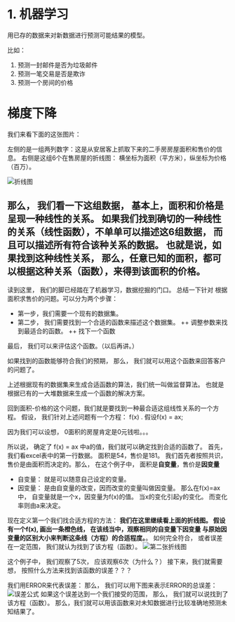 # 1. 机器学习

用已存的数据来对新数据进行预测可能结果的模型。

比如：
1. 预测一封邮件是否为垃圾邮件
2. 预测一笔交易是否是欺诈
3. 预测一个房间的价格 


# 梯度下降

我们来看下面的这张图片：

左侧的是一组两列数字：这是从安居客上抓取下来的二手房房屋面积和售价的信息。 
右侧是这组6个在售房屋的折线图： 横坐标为面积（平方米），纵坐标为价格（百万）。

![折线图](https://gitee.com/babyspa/pics/raw/master/gd1.jpg)


那么， 我们看一下这组数据， 基本上，面积和价格是呈现一种线性的关系。 
如果我们找到确切的一种线性的关系（线性函数），不单单可以描述这6组数据， 而且可以描述所有符合该种关系的数据。 
也就是说，如果找到这种线性关系， 那么，任意已知的面积，都可以根据这种关系（函数），来得到该面积的价格。 
-----------------------------------------------------------------------------------------
读到这里， 我们的脚已经踏在了机器学习，数据挖掘的门口。 
总结一下针对 根据面积求售价的问题。可以分为两个步骤：

+ 第一步，我们需要一个现有的数据集。
+ 第二步， 我们需要找到一个合适的函数来描述这个数据集。
++ 调整参数来找到最适合的函数。
++ 找下一个函数

最后， 我们可以来评估这个函数。（以后再讲。）

如果找到的函数能够符合我们的预期， 那么， 我们就可以用这个函数来回答客户的问题了。 

上述根据现有的数据集来生成合适函数的算法，我们统一叫做监督算法。 也就是根据已有的一大堆数据来生成一个函数的解决方案。
 
回到面积-价格的这个问题，我们就是要找到一种最合适这组线性关系的一个方程。
假设， 我们针对上述问题有一个方程： f(x) . 假设f(x) = ax; 

因为我们可以设想， 0面积的房屋肯定是0元钱啦。。。 

所以说， 确定了 f(x) = ax 中a的值，我们就可以确定找到合适的函数了。 
首先，我们看excel表中的第一行数据。 面积是54，售价是181。
我们首先者按照共识，售价是由面积而决定的。那么， 在这个例子中， 面积是<b>自变量</b>，售价是<b>因变量</b><br>
+ 自变量： 就是可以随意自己设定的变量。 
+ 因变量： 是由自变量的改变，因而改变的变量叫做因变量。 
那么在f(x)=ax中， 自变量就是一个x，因变量为f(x)的值。 当x的变化引起y的变化。 而变化率则由a来决定。 

现在定义第一个我们找合适方程的方法：
<b>我们在这里继续看上面的折线图。 假设有一个f(x), 画出一条橙色线， 在该线当中，<b>观察相同的自变量下因变量 与原始因变量的区别大小</b>来判断这条线（方程）的合适程度。</b>。 如何完全符合， 或者误差在一定范围， 我们就认为找到了该方程（函数）。
 ![第二张折线图](https://gitee.com/babyspa/pics/raw/master/gd2.jpg)
 
 这个例子中， 我们观察了5次， 应该观察6次（为什么？）
 接下来，我们就需要想， 按照什么方法来找到该函数的误差？？？
 
我们用ERROR来代表误差：
那么， 我们可以用下图来表示ERROR的总误差：
![误差公式](https://gitee.com/babyspa/pics/raw/master/gd3.gif)
如果这个误差达到一个我们接受的范围， 那么， 我们就可以说找到了该方程（函数）。 
那么，我们就可以用该函数来对未知数据进行比较准确地预测未知结果了。



